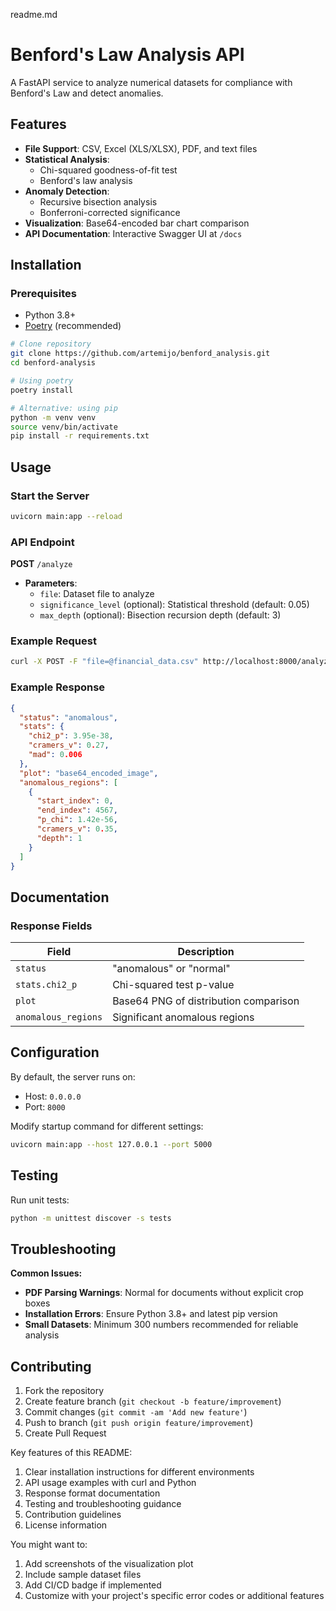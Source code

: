 readme.md 
# Benford's Law Analysis API

A FastAPI service to analyze numerical datasets for compliance with Benford's Law and detect anomalies.

## Features

- **File Support**: CSV, Excel (XLS/XLSX), PDF, and text files
- **Statistical Analysis**:
  - Chi-squared goodness-of-fit test
  - Benford's law analysis
- **Anomaly Detection**:
  - Recursive bisection analysis
  - Bonferroni-corrected significance
- **Visualization**: Base64-encoded bar chart comparison
- **API Documentation**: Interactive Swagger UI at `/docs`

## Installation

### Prerequisites
- Python 3.8+
- [Poetry](https://python-poetry.org/) (recommended)

```bash
# Clone repository
git clone https://github.com/artemijo/benford_analysis.git
cd benford-analysis

# Using poetry
poetry install

# Alternative: using pip
python -m venv venv
source venv/bin/activate
pip install -r requirements.txt
```

## Usage

### Start the Server
```bash
uvicorn main:app --reload
```

### API Endpoint
**POST** `/analyze`
- **Parameters**:
  - `file`: Dataset file to analyze
  - `significance_level` (optional): Statistical threshold (default: 0.05)
  - `max_depth` (optional): Bisection recursion depth (default: 3)

### Example Request
```bash
curl -X POST -F "file=@financial_data.csv" http://localhost:8000/analyze
```

### Example Response
```json
{
  "status": "anomalous",
  "stats": {
    "chi2_p": 3.95e-38,
    "cramers_v": 0.27,
    "mad": 0.006
  },
  "plot": "base64_encoded_image",
  "anomalous_regions": [
    {
      "start_index": 0,
      "end_index": 4567,
      "p_chi": 1.42e-56,
      "cramers_v": 0.35,
      "depth": 1
    }
  ]
}
```

## Documentation

### Response Fields
| Field | Description |
|-------|-------------|
| `status` | "anomalous" or "normal" |
| `stats.chi2_p` | Chi-squared test p-value |
| `plot` | Base64 PNG of distribution comparison |
| `anomalous_regions` | Significant anomalous regions |

## Configuration

By default, the server runs on:
- Host: `0.0.0.0`
- Port: `8000`

Modify startup command for different settings:
```bash
uvicorn main:app --host 127.0.0.1 --port 5000
```

## Testing

Run unit tests:
```bash
python -m unittest discover -s tests
```

## Troubleshooting

**Common Issues:**
- **PDF Parsing Warnings**: Normal for documents without explicit crop boxes
- **Installation Errors**: Ensure Python 3.8+ and latest pip version
- **Small Datasets**: Minimum 300 numbers recommended for reliable analysis


## Contributing

1. Fork the repository
2. Create feature branch (`git checkout -b feature/improvement`)
3. Commit changes (`git commit -am 'Add new feature'`)
4. Push to branch (`git push origin feature/improvement`)
5. Create Pull Request


Key features of this README:
1. Clear installation instructions for different environments
2. API usage examples with curl and Python
3. Response format documentation
4. Testing and troubleshooting guidance
5. Contribution guidelines
6. License information

You might want to:
1. Add screenshots of the visualization plot
2. Include sample dataset files
3. Add CI/CD badge if implemented
4. Customize with your project's specific error codes or additional features
